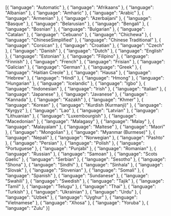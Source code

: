 [{
"language": "Automatic"
},
{
"language": "Afrikaans"
},
{
"language": "Albanian"
},
{
"language": "Amharic"
},
{
"language": "Arabic"
},
{
"language": "Armenian"
},
{
"language": "Azerbaijani"
},
{
"language": "Basque"
},
{
"language": "Belarusian"
},
{
"language": "Bengali"
},
{
"language": "Bosnian"
},
{
"language": "Bulgarian"
},
{
"language": "Catalan"
},
{
"language": "Cebuano"
},
{
"language": "Chichewa"
},
{
"language": "ChineseSimplified"
},
{
"language": "Chinese Traditional"
},
{
"language": "Corsican"
},
{
"language": "Croatian"
},
{
"language": "Czech"
},
{
"language": "Danish"
},
{
"language": "Dutch"
},
{
"language": "English"
},
{
"language": "Estonian"
},
{
"language": "Filipino"
},
{
"language": "Finnish"
},
{
"language": "French"
},
{
"language": "Frisian"
},
{
"language": "Galician"
},
{
"language": "German"
},
{
"language": "Greek"
},
{
"language": "Haitian Creole"
},
{
"language": "Hausa"
},
{
"language": "Hebrew"
},
{
"language": "Hindi"
},
{
"language": "Hmong"
},
{
"language": "Hungarian"
},
{
"language": "Icelandic"
},
{
"language": "Igbo"
},
{
"language": "Indonesian"
},
{
"language": "Irish"
},
{
"language": "Italian"
},
{
"language": "Japanese"
},
{
"language": "Javanese"
},
{
"language": "Kannada"
},
{
"language": "Kazakh"
},
{
"language": "Khmer"
},
{
"language": "Korean"
},
{
"language": "Kurdish (Kurmanji)"
},
{
"language": "Kyrgyz"
},
{
"language": "Lao"
},
{
"language": "Latvian"
},
{
"language": "Lithuanian"
},
{
"language": "Luxembourgish"
},
{
"language": "Macedonian"
},
{
"language": "Malagasy"
},
{
"language": "Malay"
},
{
"language": "Malayalam"
},
{
"language": "Maltese"
},
{
"language": "Maori"
},
{
"language": "Mongolian"
},
{
"language": "Myanmar (Burmese)"
},
{
"language": "Nepali"
},
{
"language": "Norwegian"
},
{
"language": "Pashto"
},
{
"language": "Persian"
},
{
"language": "Polish"
},
{
"language": "Portuguese"
},
{
"language": "Punjabi"
},
{
"language": "Romanian"
},
{
"language": "Russian"
},
{
"language": "Samoan"
},
{
"language": "Scots Gaelic"
},
{
"language": "Serbian"
},
{
"language": "Sesotho"
},
{
"language": "Shona"
},
{
"language": "Sindhi"
},
{
"language": "Sinhala"
},
{
"language": "Slovak"
},
{
"language": "Slovenian"
},
{
"language": "Somali"
},
{
"language": "Spanish"
},
{
"language": "Sundanese"
},
{
"language": "Swahili"
},
{
"language": "Swedish"
},
{
"language": "Tajik"
},
{
"language": "Tamil"
},
{
"language": "Telugu"
},
{
"language": "Thai"
},
{
"language": "Turkish"
},
{
"language": "Ukrainian"
},
{
"language": "Urdu"
},
{
"language": "Uzbek"
},
{
"language": "Uyghur"
},
{
"language": "Vietnamese"
},
{
"language": "Xhosa"
},
{
"language": "Yoruba"
},
{
"language": "Zulu"
}]


